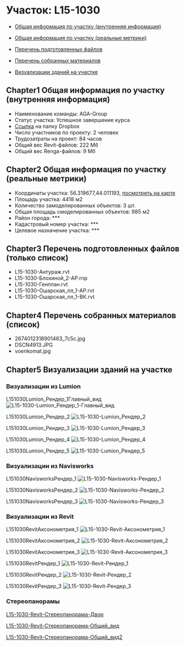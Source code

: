 # Участок: L15-1030

* [Общая информация по участку (внутренняя информация)](#Chapter1)

* [Общая информация по участку (реальные метрики)](#Chapter2)

* [Перечень подготовленных файлов](#Chapter3)

* [Перечень собранных материалов](#Chapter4)

* [Визуализации зданий на участке](#Chapter5)

## <a id="test">Chapter1</a> Общая информация по участку (внутренняя информация)
+ Наименование команды: AGA-Group
+ Статус участка: Успешное завершение курса
+ [Ссылка](https://www.dropbox.com/sh/wvvgv1nw1iqred9/AADmR7OtT6mEJxW-7-y-l4-Xa/L15_1030?dl=0) на папку Dropbox
+ Число участников по проекту: 2 человек
+ Трудозатраты на проект: 84 часов
+ Общий вес Revit-файлов: 222 Мб
+ Общий вес Renga-файлов: 9 Мб
## <a id="test">Chapter2</a> Общая информация по участку (реальные метрики)
+ Координаты участка: 56.319677,44.011193, [посмотреть на карте]("yandex.ru/maps/47/nizhny-novgorod/?ll=56.319677%2C44.011193&z=19")
+ Площадь участка: 4418 м2
+ Количество замоделированных объектов: 3 шт.
+ Общая площадь смоделированных объектов: 985 м2
+ Район города: *** 
+ Кадастровый номер участка: *** 
+ Целевое назначение участка: *** 
## <a id="test">Chapter3</a> Перечень подготовленных файлов (только список)
+ L15-1030-Антураж.rvt
+ L15-1030-Блохиной_2-АР.rnp
+ L15-1030-Генплан.rvt
+ L15-1030-Ошарская_пл_1-АР.rvt
+ L15-1030-Ошарская_пл_1-ВК.rvt
## <a id="test">Chapter4</a> Перечень собранных материалов (список)
+ 2674012318901463_7c5c.jpg
+ DSCN4913.JPG
+ voenkomat.jpg
## <a id="test">Chapter5</a> Визуализации зданий на участке
### Визуализации из Lumion
L151030Lumion_Рендер_1Главный_вид
![L15-1030-Lumion_Рендер_1-Главный_вид](/Images/L15_1030/L15-1030-Lumion_Рендер_1-Главный_вид_Compressed.jpg)

L151030Lumion_Рендер_2
![L15-1030-Lumion_Рендер_2](/Images/L15_1030/L15-1030-Lumion_Рендер_2_Compressed.jpg)

L151030Lumion_Рендер_3
![L15-1030-Lumion_Рендер_3](/Images/L15_1030/L15-1030-Lumion_Рендер_3_Compressed.jpg)

L151030Lumion_Рендер_4
![L15-1030-Lumion_Рендер_4](/Images/L15_1030/L15-1030-Lumion_Рендер_4_Compressed.jpg)

L151030Lumion_Рендер_5
![L15-1030-Lumion_Рендер_5](/Images/L15_1030/L15-1030-Lumion_Рендер_5_Compressed.jpg)

### Визуализации из Navisworks
L151030NavisworksРендер_1
![L15-1030-Navisworks-Рендер_1](/Images/L15_1030/L15-1030-Navisworks-Рендер_1_Compressed.jpg)

L151030NavisworksРендер_2
![L15-1030-Navisworks-Рендер_2](/Images/L15_1030/L15-1030-Navisworks-Рендер_2_Compressed.jpg)

L151030NavisworksРендер_3
![L15-1030-Navisworks-Рендер_3](/Images/L15_1030/L15-1030-Navisworks-Рендер_3_Compressed.jpg)

### Визуализации из Revit
L151030RevitАксонометрия_1
![L15-1030-Revit-Аксонометрия_1](/Images/L15_1030/L15-1030-Revit-Аксонометрия_1_Compressed.jpg)

L151030RevitАксонометрия_2
![L15-1030-Revit-Аксонометрия_2](/Images/L15_1030/L15-1030-Revit-Аксонометрия_2_Compressed.jpg)

L151030RevitАксонометрия_3
![L15-1030-Revit-Аксонометрия_3](/Images/L15_1030/L15-1030-Revit-Аксонометрия_3_Compressed.jpg)

L151030RevitРендер_1
![L15-1030-Revit-Рендер_1](/Images/L15_1030/L15-1030-Revit-Рендер_1_Compressed.jpg)

L151030RevitРендер_2
![L15-1030-Revit-Рендер_2](/Images/L15_1030/L15-1030-Revit-Рендер_2_Compressed.jpg)

L151030RevitРендер_3
![L15-1030-Revit-Рендер_3](/Images/L15_1030/L15-1030-Revit-Рендер_3_Compressed.jpg)

### Стереопанорамы
[L15-1030-Revit-Стереопанорама-Двор](https://pano.autodesk.com/pano.html?url=jpgs/b06b991c-3eec-4b5d-a171-64487a2ec572&version=2)

[L15-1030-Revit-Стереопанорама-Общий_вид](https://pano.autodesk.com/pano.html?url=jpgs/b5f319ac-5901-44c6-8c8d-56fc5e679130&version=2)

[L15-1030-Revit-Стереопанорама-Общий_вид2](https://pano.autodesk.com/pano.html?url=jpgs/de0aa47b-381a-42ba-879a-3e1bb46e730c&version=2)

